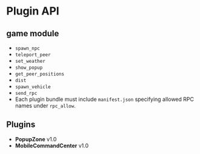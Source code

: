 # Plugin API

## game module

- `spawn_npc`
- `teleport_peer`
- `set_weather`
- `show_popup`
- `get_peer_positions`
- `dist`
- `spawn_vehicle`
- `send_rpc`
- Each plugin bundle must include `manifest.json` specifying allowed RPC names
  under `rpc_allow`.

## Plugins

* **PopupZone** v1.0
* **MobileCommandCenter** v1.0
